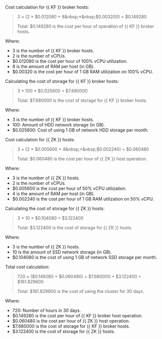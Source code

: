 Cost calculation for {{ KF }} broker hosts:

> 3 × (2&nbsp;×&nbsp;$0.012080 + 8&nbsp;×&nbsp;$0.003200) = $0.149280
>
> Total: $0.149280 is the cost per hour of operation of {{ KF }} broker hosts.

Where:
* 3 is the number of {{ KF }} broker hosts.
* 2 is the number of vCPUs.
* $0.012080 is the cost per hour of 100% vCPU utilization.
* 8 is the amount of RAM per host (in GB).
* $0.00320 is the cost per hour of 1 GB RAM utilization on 100% vCPU.

Calculating the cost of storage for {{ KF }} broker hosts:

> 3 × 100 × $0.025600 = $7.680000
>
> Total: $7.680000 is the cost of storage for {{ KF }} broker hosts.

Where:
* 3 is the number of {{ KF }} broker hosts.
* 100: Amount of HDD network storage (in GB).
* $0.025600: Cost of using 1 GB of network HDD storage per month.

Cost calculation for {{ ZK }} hosts:

> 3 × (2&nbsp;×&nbsp;$0.005600 + 4&nbsp;×&nbsp;$0.002240) = $0.060480
>
> Total: $0.060480 is the cost per hour of {{ ZK }} host operation.

Where:
* 3 is the number of {{ ZK }} hosts.
* 2 is the number of vCPUs.
* $0.005600 is the cost per hour of 50% vCPU utilization.
* 4 is the amount of RAM per host (in GB).
* $0.002240 is the cost per hour of 1 GB RAM utilization on 50% vCPU.

Calculating the cost of storage for {{ ZK }} hosts:

> 3 × 10 × $0.104080 = $3.122400
>
> Total: $3.122400 is the cost of storage for {{ ZK }} hosts.

Where:
* 3 is the number of {{ ZK }} hosts.
* 10 is the amount of SSD network storage (in GB).
* $0.104080 is the cost of using 1 GB of network SSD storage per month.

Total cost calculation:

> 720 × ($0.149280 + $0.060480) + $7.680000 + $3.122400 = $161.829600
>
> Total: $161.829600 is the cost of using the cluster for 30 days.

Where:
* 720: Number of hours in 30 days.
* $0.149280 is the cost per hour of {{ KF }} broker host operation.
* $0.060480 is the cost per hour of {{ ZK }} host operation.
* $7.680000 is the cost of storage for {{ KF }} broker hosts.
* $3.122400 is the cost of storage for {{ ZK }} hosts.